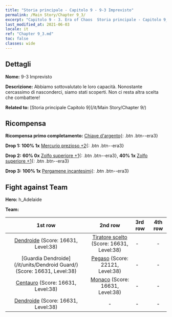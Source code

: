 ```yaml
---
title: "Storia principale - Capitolo 9 - 9-3 Imprevisto"
permalink: /Main Story/Chapter 9_3/
excerpt: "Capitolo 9 - 3. Era of Chaos  Storia principale - Capitolo 9_3. 9-3 Imprevisto"
last_modified_at: 2021-06-03
locale: it
ref: "Chapter 9_3.md"
toc: false
classes: wide
---
```


## Dettagli

 **Nome:** 9-3 Imprevisto

 **Descrizione:** Abbiamo sottovalutato le loro capacità. Nonostante cercassimo di nasconderci, siamo stati scoperti. Non ci resta altra scelta che combattere!

 **Related to:** [Storia principale Capitolo 9](/it/Main Story/Chapter 9/)

## Ricompensa

 **Ricompensa primo completamento:** [Chiave d'argento](/ItemsIT/con_693/){: .btn .btn--era3}

 **Drop 1:** **100% 1x** [Mercurio prezioso +2](/ItemsIT/mat_28/){: .btn .btn--era3}

 **Drop 2:** **60% 0x** [Zolfo superiore +1](/ItemsIT/mat_22/){: .btn .btn--era3}, **40% 1x** [Zolfo superiore +1](/ItemsIT/mat_22/){: .btn .btn--era3}

 **Drop 3:** **100% 1x** [Pergamene incantesimi](/ItemsIT/con_694/){: .btn .btn--era3}


## Fight against Team
 **Hero:** h_Adelaide

 **Team:**


  | 1st row | 2nd row | 3rd row | 4th row |
  |:----:|:----:|:----|:----:|
  | [Dendroide](/it/units/Treant/) (Score: 16631, Level:38)  | [Tiratore scelto](/it/units/Marksman/) (Score: 16631, Level:38)  | - | - |
  | [Guardia Dendroide](/it/units/Dendroid Guard/) (Score: 16631, Level:38)  | [Pegaso](/it/units/Pegasus/) (Score: 22121, Level:38)  | - | - |
  | [Centauro](/it/units/Centaur/) (Score: 16631, Level:38)  | [Monaco](/it/units/Monk/) (Score: 16631, Level:38)  | - | - |
  | [Dendroide](/it/units/Treant/) (Score: 16631, Level:38)  | - | - | - |


